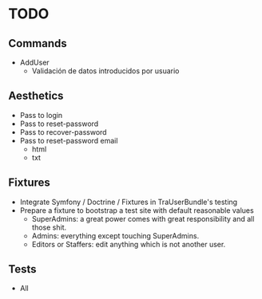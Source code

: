# TODO #

## Commands ##

 - AddUser
   - Validación de datos introducidos por usuario

## Aesthetics ##

 - Pass to login 
 - Pass to reset-password
 - Pass to recover-password
 - Pass to reset-password email 
   - html
   - txt

## Fixtures ##

 - Integrate Symfony / Doctrine / Fixtures in TraUserBundle's testing
 - Prepare a fixture to bootstrap a test site with default reasonable values
   - SuperAdmins: a great power comes with great responsibility and all those shit.
   - Admins: everything except touching SuperAdmins.
   - Editors or Staffers: edit anything which is not another user.

## Tests ##

 - All